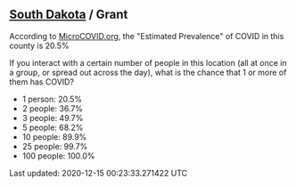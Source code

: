 
## [South Dakota](/united-states/south-dakota) / Grant

According to [MicroCOVID.org](http://microcovid.org),
the "Estimated Prevalence" of COVID in this county is 20.5%

If you interact with a certain number of people in this location
(all at once in a group, or spread out across the day), what is the chance that
1 or more of them has COVID?

- 1 person: 20.5%
- 2 people: 36.7%
- 3 people: 49.7%
- 5 people: 68.2%
- 10 people: 89.9%
- 25 people: 99.7%
- 100 people: 100.0%

Last updated: 2020-12-15 00:23:33.271422 UTC
